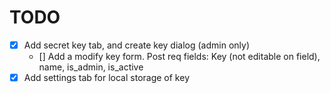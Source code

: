 # TODO

- [x] Add secret key tab, and create key dialog (admin only)
  - [] Add a modify key form. Post req fields: Key (not editable on field), name, is_admin, is_active
- [x] Add settings tab for local storage of key
